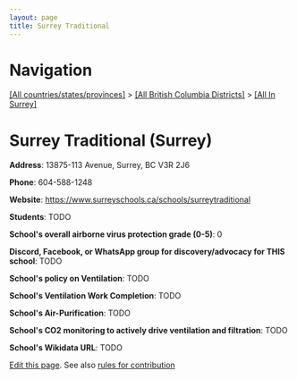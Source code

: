```yaml
---
layout: page
title: Surrey Traditional
---
```

# Navigation

[[All countries/states/provinces]](../../..) > [[All British Columbia Districts]](../..) > [[All In Surrey]](..)

# Surrey Traditional (Surrey)

**Address**: 13875-113 Avenue, Surrey, BC V3R 2J6

**Phone**: 604-588-1248

**Website**: <https://www.surreyschools.ca/schools/surreytraditional>

**Students**: TODO

**School's overall airborne virus protection grade (0-5)**: 0

**Discord, Facebook, or WhatsApp group for discovery/advocacy for THIS school**: TODO

**School's policy on Ventilation**: TODO

**School's Ventilation Work Completion**: TODO

**School's Air-Purification**: TODO

**School's CO2 monitoring to actively drive ventilation and filtration**: TODO

**School's Wikidata URL**: TODO


[Edit this page](https://github.com/ventilate-schools/BC/edit/main/./Surrey/Surrey_Traditional.md). See also [rules for contribution](../../../contribution-rules/)